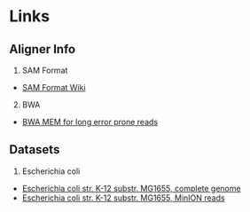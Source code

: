 Links
======

Aligner Info
------------

1. SAM Format
 - [SAM Format Wiki][4]
2. BWA
 - [BWA MEM for long error prone reads][3]


Datasets
--------

1. Escherichia coli

 - [Escherichia coli str. K-12 substr. MG1655, complete genome][1]
 - [Escherichia coli str. K-12 substr. MG1655, MinION reads][2]

[1]: http://www.ncbi.nlm.nih.gov/nuccore/U00096.3 "Escherichia coli str. K-12 substr. MG1655, complete genome"
[2]: http://gigadb.org/dataset/100102 "Escherichia coli str. K-12 substr. MG1655, MinION reads"
[3]: http://lh3.github.io/2014/12/10/bwa-mem-for-long-error-prone-reads "BWA MEM for long error prone reads"
[4]: http://genome.sph.umich.edu/wiki/SAM "SAM Format Wiki"